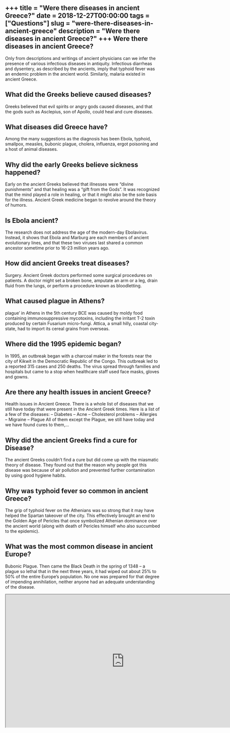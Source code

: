 +++
title = "Were there diseases in ancient Greece?"
date = 2018-12-27T00:00:00
tags = ["Questions"]
slug = "were-there-diseases-in-ancient-greece"
description = "Were there diseases in ancient Greece?"
+++
Were there diseases in ancient Greece?
--------------------------------------

Only from descriptions and writings of ancient physicians can we infer the presence of various infectious diseases in antiquity. Infectious diarrheas and dysentery, as described by the ancients, imply that typhoid fever was an endemic problem in the ancient world. Similarly, malaria existed in ancient Greece.

What did the Greeks believe caused diseases?
--------------------------------------------

Greeks believed that evil spirits or angry gods caused diseases, and that the gods such as Asclepius, son of Apollo, could heal and cure diseases.

What diseases did Greece have?
------------------------------

Among the many suggestions as the diagnosis has been Ebola, typhoid, smallpox, measles, bubonic plague, cholera, influenza, ergot poisoning and a host of animal diseases.

Why did the early Greeks believe sickness happened?
---------------------------------------------------

Early on the ancient Greeks believed that illnesses were “divine punishments” and that healing was a “gift from the Gods”. It was recognized that the mind played a role in healing, or that it might also be the sole basis for the illness. Ancient Greek medicine began to revolve around the theory of humors.

Is Ebola ancient?
-----------------

The research does not address the age of the modern-day Ebolavirus. Instead, it shows that Ebola and Marburg are each members of ancient evolutionary lines, and that these two viruses last shared a common ancestor sometime prior to 16-23 million years ago.

How did ancient Greeks treat diseases?
--------------------------------------

Surgery. Ancient Greek doctors performed some surgical procedures on patients. A doctor might set a broken bone, amputate an arm or a leg, drain fluid from the lungs, or perform a procedure known as bloodletting.

What caused plague in Athens?
-----------------------------

plague’ in Athens in the 5th century BCE was caused by moldy food containing immunosuppressive mycotoxins, including the irritant T-2 toxin produced by certain Fusarium micro-fungi. Attica, a small hilly, coastal city-state, had to import its cereal grains from overseas.

Where did the 1995 epidemic began?
----------------------------------

In 1995, an outbreak began with a charcoal maker in the forests near the city of Kikwit in the Democratic Republic of the Congo. This outbreak led to a reported 315 cases and 250 deaths. The virus spread through families and hospitals but came to a stop when healthcare staff used face masks, gloves and gowns.

Are there any health issues in ancient Greece?
----------------------------------------------

Health issues in Ancient Greece. There is a whole list of diseases that we still have today that were present in the Ancient Greek times. Here is a list of a few of the diseases: – Diabetes – Acne – Cholesterol problems – Allergies – Migraine – Plague All of them except the Plague, we still have today and we have found cures to them,…

Why did the ancient Greeks find a cure for Disease?
---------------------------------------------------

The ancient Greeks couldn’t find a cure but did come up with the miasmatic theory of disease. They found out that the reason why people got this disease was because of air pollution and prevented further contamination by using good hygiene habits.

Why was typhoid fever so common in ancient Greece?
--------------------------------------------------

The grip of typhoid fever on the Athenians was so strong that it may have helped the Spartan takeover of the city. This effectively brought an end to the Golden Age of Pericles that once symbolized Athenian dominance over the ancient world (along with death of Pericles himself who also succumbed to the epidemic).

What was the most common disease in ancient Europe?
---------------------------------------------------

Bubonic Plague. Then came the Black Death in the spring of 1348 – a plague so lethal that in the next three years, it had wiped out about 25% to 50% of the entire Europe’s population. No one was prepared for that degree of impending annihilation, neither anyone had an adequate understanding of the disease.

<iframe allow="accelerometer; autoplay; clipboard-write; encrypted-media; gyroscope; picture-in-picture" allowfullscreen="" class="__youtube_prefs__  epyt-is-override  no-lazyload" data-no-lazy="1" data-origheight="433" data-origwidth="770" data-skipgform_ajax_framebjll="" height="433" id="_ytid_77309" loading="lazy" src="https://www.youtube.com/embed/5V3UaKsy7cA?enablejsapi=1&autoplay=0&cc_load_policy=0&cc_lang_pref=&iv_load_policy=1&loop=0&modestbranding=0&rel=1&fs=1&playsinline=0&autohide=2&theme=dark&color=red&controls=1&" title="YouTube player" width="770"></iframe>